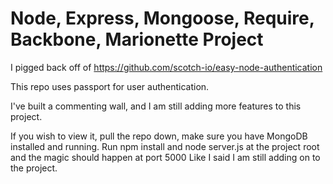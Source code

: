 # Node, Express, Mongoose, Require, Backbone, Marionette Project

I pigged back off of https://github.com/scotch-io/easy-node-authentication

This repo uses passport for user authentication.

I've built a commenting wall, and I am still adding more features to this project.

If you wish to view it, pull the repo down, make sure you have MongoDB installed and running.
Run npm install and node server.js at the project root and the magic should happen at port 5000
Like I said I am still adding on to the project.



